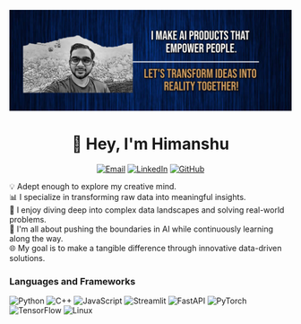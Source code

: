 <!-- Profile Image -->
<p align="center">
  <img src="github cover image.png" alt="Himanshu Mittal">
</p>

<!-- Introduction -->
<h1 align="center">👋 Hey, I'm Himanshu</h1>

<!-- Social Links -->
<p align="center">
  <a href="mailto:himanshum1312@gmail.com"><img src="https://img.shields.io/badge/Email-Get%20in%20Touch-%23ff4081" alt="Email"></a>
  <a href="https://www.linkedin.com/in/himanshumittal13/"><img src="https://img.shields.io/badge/LinkedIn-Connect-%230072b1" alt="LinkedIn"></a>
  <a href="https://github.com/HimanshuMittal01"><img src="https://img.shields.io/badge/GitHub-Explore-%231e72b8" alt="GitHub"></a>
</p>

<!-- About Me -->
💡 Adept enough to explore my creative mind.<br/>
📊 I specialize in transforming raw data into meaningful insights.<br/>
🌟 I enjoy diving deep into complex data landscapes and solving real-world problems.<br/>
🚀 I'm all about pushing the boundaries in AI while continuously learning along the way.<br/>
🌐 My goal is to make a tangible difference through innovative data-driven solutions.

<!-- Skills -->
### Languages and Frameworks

<img alt="Python" src="https://img.shields.io/badge/-Python-3776ab?logo=python&logoColor=white&style=for-the-badge"/> <img alt="C++" src="https://img.shields.io/badge/-C++-00599c?logo=C%2B%2B&logoColor=white&style=for-the-badge"/> <img alt="JavaScript" src="https://img.shields.io/badge/-JavaScript-F7DF1E?logo=JavaScript&logoColor=white&style=for-the-badge"/> <img alt="Streamlit" src="https://img.shields.io/badge/-Streamlit-FF4B4B?logo=Streamlit&logoColor=white&style=for-the-badge"/> <img alt="FastAPI" src="https://img.shields.io/badge/-FastAPI-009688?logo=FastAPI&logoColor=white&style=for-the-badge"/> <img alt="PyTorch" src="https://img.shields.io/badge/-Pytorch-EE4C2C?logo=Pytorch&logoColor=white&style=for-the-badge"/> <img alt="TensorFlow" src="https://img.shields.io/badge/-TensorFlow-FF6F00?logo=TensorFlow&logoColor=white&style=for-the-badge"/> <img alt="Linux" src="https://img.shields.io/badge/-Linux-FCC624?logo=Linux&logoColor=white&style=for-the-badge"/>
